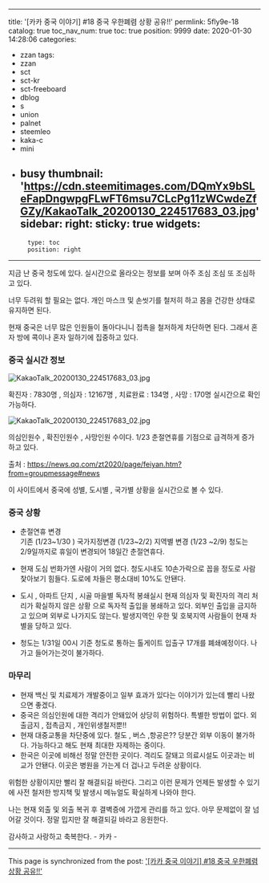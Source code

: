 
---
title: '[카카 중국 이야기] #18 중국 우한폐렴 상황 공유!!'
permlink: 5fly9e-18
catalog: true
toc_nav_num: true
toc: true
position: 9999
date: 2020-01-30 14:28:06
categories:
- zzan
tags:
- zzan
- sct
- sct-kr
- sct-freeboard
- dblog
- s
- union
- palnet
- steemleo
- kaka-c
- mini
- busy
thumbnail: 'https://cdn.steemitimages.com/DQmYx9bSLeFapDngwpgFLwFT6msu7CLcPg11zWCwdeZfGZy/KakaoTalk_20200130_224517683_03.jpg'
sidebar:
    right:
        sticky: true
widgets:
    -
        type: toc
        position: right
---


지금 난 중국 청도에 있다. 
실시간으로 올라오는 정보를 보며 
아주 조심 조심 또 조심하고 있다. 

너무 두려워 할 필요는 없다. 
개인 마스크 및 손씻기를 철저히 하고 
몸을 건강한 상태로 유지하면 된다. 

현재 중국은 너무 많은 인원들이  돌아다니니
접촉을 철저하게 차단하면 된다. 
그래서 혼자 방에 콕이나 혼자 일하기에 집중하고 있다.

### 중국 실시간 정보
![KakaoTalk_20200130_224517683_03.jpg](https://cdn.steemitimages.com/DQmYx9bSLeFapDngwpgFLwFT6msu7CLcPg11zWCwdeZfGZy/KakaoTalk_20200130_224517683_03.jpg)

확진자 : 7830명 ,  의심자 : 12167명 , 치료완료 : 134명  ,  사망 : 170명
실시간으로 확인 가능하다. 

![KakaoTalk_20200130_224517683_02.jpg](https://cdn.steemitimages.com/DQmZRz35JiqPcBXS7Zd73pXo5oNbmCUwM3NbN9Ji4n8szZk/KakaoTalk_20200130_224517683_02.jpg)

의심인원수  , 확진인원수 , 사망인원 수이다. 
1/23 춘절연휴를 기점으로 급격하게 증가하고 있다. 

출처 : https://news.qq.com/zt2020/page/feiyan.htm?from=groupmessage#news

이 사이트에서 중국에 성별, 도시별 , 국가별 상황을 실시간으로 볼 수 있다. 

### 중국 상황
 -  춘절연휴 변경  
    기존 (1/23~1/30 )  국가지정변경 (1/23~2/2)  지역별 변경 (1/23 ~2/9)
    청도는 2/9일까지로 휴일이 변경되어 18일간 춘절연휴다.

-  현재 도심 번화가엔 사람이 거의 없다. 
청도시내도 10손가락으로 꼽을 정도로 사람 찿아보기 힘들다. 
도로에 차들은 평소대비 10%도 안됀다. 

 - 도시 , 아파트 단지 , 시골 마을별 독자적 봉쇄실시
   현재 의심자 및 확진자의 격리 처리가 확실하지 않은 상황
으로 독자적 출입을 봉쇄하고 있다. 
외부인 출입을 금지하고 있으며 외부로 나가지도 않는다.
발생지역인 우한 및 호북지역 사람들이 현재 차별을 당하고 있다.

- 청도는 1/31일 00시 기준  청도로 통하는 톨게이트 입출구 17개를 
폐쇄예정이다.  나가고 들어가는것이 불가하다. 







### 마무리 
- 현재 백신 및 치료제가 개발중이고 일부 효과가 있다는 
이야기가 있는데 빨리 나왔으면 좋겠다. 
-  중국은 의심인원에 대한 격리가 안돼있어 상당히 위험하다.
   특별한 방법이 없다.  외출금지 , 접촉금지 , 개인위생철저뿐!!
- 현재 대중교통을 차단중에 있다. 
   철도 , 버스 ,항공은?? 당분간 외부 이동이 불가하다. 
가능하다고 해도 현재 최대한 자제하는 중이다.
- 한국은 이곳에 비해선 정말 안전한 곳이다. 
격리도 잘돼고 의료시설도 이곳과는 비교가 안됀다.
이곳은 병원을 가는게 더 겁나고 두려운 상황이다. 

 위험한 상황이지만 빨리 잘 해결되길 바란다. 
그리고 이런 문제가 언제든 발생할 수 있기에 
사전 철저한 방지책 및 발생시 메뉴얼도 확실하게 나와야 한다. 

나는 현재 외출 및 외출 복귀 후 결벽증에 가깝게 관리를 하고 있다. 
아무 문제없이 잘 넘어갈 것이다. 
정말 밉지만 잘 해결되길 바라고 응원한다. 

감사하고 사랑하고 축복한다. - 카카 -

- - -

This page is synchronized from the post: ['[카카 중국 이야기] #18 중국 우한폐렴 상황 공유!!'](https://steemit.com/@kibumh/5fly9e-18)
